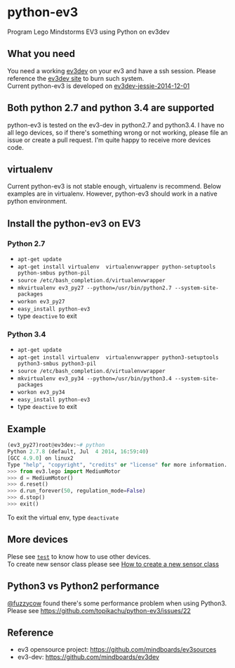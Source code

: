 python-ev3
==========

Program Lego Mindstorms EV3 using Python on ev3dev

## What you need


You need a working [ev3dev](https://github.com/mindboards/ev3dev) on your ev3 and have a ssh session. Please reference the [ev3dev site](http://www.ev3dev.org/docs/getting-started/) to burn such system.  
Current python-ev3 is developed on [ev3dev-jessie-2014-12-01](https://github.com/ev3dev/ev3dev/releases/tag/ev3dev-jessie-2014-12-01)   

## Both python 2.7 and python 3.4 are supported
python-ev3 is tested on the ev3-dev in python2.7 and python3.4.
I have no all lego devices, so if there's something wrong or not working, please file an issue or create a pull request. I'm quite happy to receive more devices code.

## virtualenv
Current python-ev3 is not stable enough, virtualenv is recommend. Below examples are in virtualenv. However, python-ev3 should work in a native python environment.

## Install the python-ev3 on EV3
### Python 2.7
* ```apt-get update```
* ```apt-get install virtualenv  virtualenvwrapper python-setuptools python-smbus python-pil```
* ```source /etc/bash_completion.d/virtualenvwrapper```
* ```mkvirtualenv ev3_py27 --python=/usr/bin/python2.7 --system-site-packages```
* ```workon ev3_py27```
* ```easy_install python-ev3```
* type ```deactive``` to exit

### Python 3.4
* ```apt-get update```
* ```apt-get install virtualenv  virtualenvwrapper python3-setuptools python3-smbus python3-pil```
* ```source /etc/bash_completion.d/virtualenvwrapper```
* ```mkvirtualenv ev3_py34 --python=/usr/bin/python3.4 --system-site-packages```
* ```workon ev3_py34```
* ```easy_install python-ev3```
* type ```deactive``` to exit

## Example
```python
(ev3_py27)root@ev3dev:~# python
Python 2.7.8 (default, Jul  4 2014, 16:59:40)
[GCC 4.9.0] on linux2
Type "help", "copyright", "credits" or "license" for more information.
>>> from ev3.lego import MediumMotor
>>> d = MediumMotor()
>>> d.reset()
>>> d.run_forever(50, regulation_mode=False)
>>> d.stop()
>>> exit()
```
To exit the virtual env, type ```deactivate```

## More devices
Plese see [```test```](https://github.com/topikachu/python-ev3/tree/master/test) to know how to use other devices.  
To create new sensor class please see [How to create a new sensor class ](https://github.com/topikachu/python-ev3/wiki/How-to-create-a-new-sensor-class)

## Python3 vs Python2 performance 
[@fuzzycow](https://github.com/fuzzycow) found there's some performance problem when using Python3. Please see https://github.com/topikachu/python-ev3/issues/22
        

## Reference
* ev3 opensource project: https://github.com/mindboards/ev3sources
* ev3-dev: https://github.com/mindboards/ev3dev

